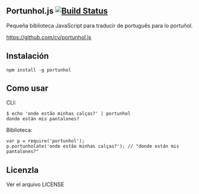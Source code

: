 Portunhol.js [![Build Status](https://travis-ci.org/cv/portunhol.js.png)](https://travis-ci.org/cv/portunhol.js)
------------

Pequeña biblioteca JavaScript para traducir de português para lo portuñol.

https://github.com/cv/portunhol.js

Instalación
-----------

    npm install -g portunhol

Como usar
---------

CLI:

    $ echo 'onde estão minhas calças?' | portunhol
    donde están mis pantalones?

Biblioteca:

    var p = require('portunhol');
    p.portunholate('onde estão minhas calças?'); // "donde están mis pantalones?"

Licenzla
--------

Ver el arquivo LICENSE
